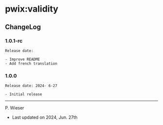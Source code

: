 # pwix:validity

## ChangeLog

### 1.0.1-rc

    Release date:

    - Improve README
    - Add french translation

### 1.0.0

    Release date: 2024- 6-27

    - Initial release

---
P. Wieser
- Last updated on 2024, Jun. 27th
